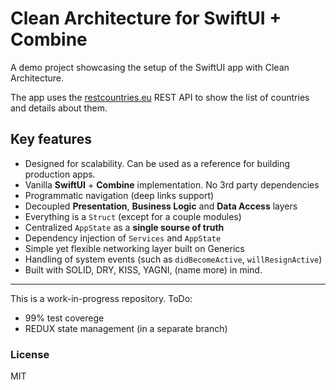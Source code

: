 # Clean Architecture for SwiftUI + Combine

A demo project showcasing the setup of the SwiftUI app with Clean Architecture.

The app uses the [restcountries.eu](restcountries.eu) REST API to show the list of countries and details about them.

## Key features
* Designed for scalability. Can be used as a reference for building production apps.
* Vanilla **SwiftUI** + **Combine** implementation. No 3rd party dependencies
* Programmatic navigation (deep links support)
* Decoupled **Presentation**, **Business Logic** and **Data Access** layers
* Everything is a `Struct` (except for a couple modules)
* Centralized `AppState` as a **single sourse of truth**
* Dependency injection of `Services` and `AppState`
* Simple yet flexible networking layer built on Generics
* Handling of system events (such as `didBecomeActive`, `willResignActive`)
* Built with SOLID, DRY, KISS, YAGNI, (name more) in mind.


---

This is a work-in-progress repository. ToDo:
* 99% test coverege
* REDUX state management (in a separate branch)

### License
MIT
